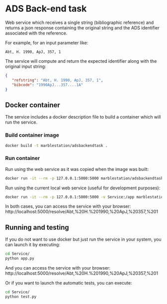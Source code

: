 # ADS Back-end task

Web service which receives a single string (bibliographic reference) and returns a json response containing the original string and the ADS identifier associated with the reference.

For example, for an input parameter like:

```
Abt, H. 1990, ApJ, 357, 1
```

The service will compute and return the expected identifier along with the original input string:


```json
{
   "refstring": "Abt, H. 1990, ApJ, 357, 1",
   "bibcode": "1990ApJ...357....1A"
}
```


## Docker container

The service includes a docker description file to build a container which will run the service.

### Build container image

```bash
docker build -t marblestation/adsbackendtask .
```

### Run container

Run using the web service as it was copied when the image was built:

```bash
docker run -it --rm -p 127.0.0.1:5000:5000 marblestation/adsbackendtask
```

Run using the current local web service (useful for development purposes):

```bash
docker run -it --rm -p 127.0.0.1:5000:5000 -v Service:/app marblestation/adsbackendtask
```

In both cases, you can access the service with your browser: http://localhost:5000/resolve/Abt,%20H.%201990,%20ApJ,%20357,%201


## Running and testing

If you do not want to use docker but just run the service in your system, you can launch it by executing:

```bash
cd Service/
python app.py
```

And you can access the service with your browser: http://localhost:5000/resolve/Abt,%20H.%201990,%20ApJ,%20357,%201

Or if you want to launch the automatic tests, you can execute:

```bash
cd Service/
python test.py
```


